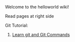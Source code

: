 Welcome to the helloworld wiki!

Read pages at right side

Git Tutorial:
1.  [Learn git and Git Commands](https://gitlab.com/cloud-infrastructure/helloworld/wikis/Learn-git-and-Git-commands)
